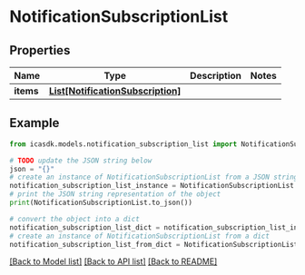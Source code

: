 # NotificationSubscriptionList


## Properties

Name | Type | Description | Notes
------------ | ------------- | ------------- | -------------
**items** | [**List[NotificationSubscription]**](NotificationSubscription.md) |  | 

## Example

```python
from icasdk.models.notification_subscription_list import NotificationSubscriptionList

# TODO update the JSON string below
json = "{}"
# create an instance of NotificationSubscriptionList from a JSON string
notification_subscription_list_instance = NotificationSubscriptionList.from_json(json)
# print the JSON string representation of the object
print(NotificationSubscriptionList.to_json())

# convert the object into a dict
notification_subscription_list_dict = notification_subscription_list_instance.to_dict()
# create an instance of NotificationSubscriptionList from a dict
notification_subscription_list_from_dict = NotificationSubscriptionList.from_dict(notification_subscription_list_dict)
```
[[Back to Model list]](../README.md#documentation-for-models) [[Back to API list]](../README.md#documentation-for-api-endpoints) [[Back to README]](../README.md)


